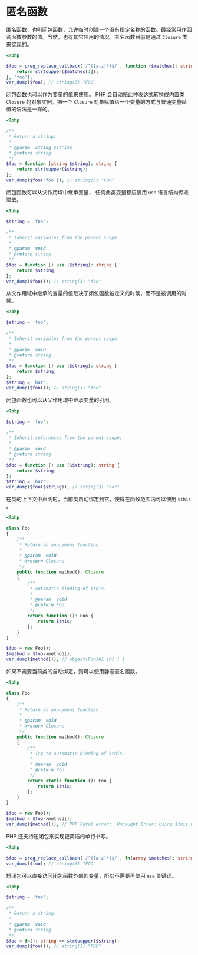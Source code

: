 # 匿名函数

匿名函数，也叫闭包函数，允许临时创建一个没有指定名称的函数。最经常用作回调函数参数的值。当然，也有其它应用的情况。匿名函数目前是通过 `Closure` 类来实现的。

```php
<?php

$foo = preg_replace_callback('/^([a-z]*)$/', function ($matches): string {
    return strtoupper($matches[1]);
}, 'foo');
var_dump($foo); // string(3) "FOO"

```

闭包函数也可以作为变量的值来使用。 PHP 会自动把此种表达式转换成内置类 `Closure` 的对象实例。把一个 `Closure` 对象赋值给一个变量的方式与普通变量赋值的语法是一样的。

```php
<?php

/**
 * Return a string.
 *
 * @param  string $string
 * @return string
 */
$foo = function (string $string): string {
    return strtoupper($string);
};
var_dump($foo('foo')); // string(3) "FOO"

```

闭包函数可以从父作用域中继承变量， 任何此类变量都应该用 `use` 语言结构传递进去。

```php
<?php

$string = 'foo';

/**
 * Inherit variables from the parent scope.
 *
 * @param  void
 * @return string
 */
$foo = function () use ($string): string {
    return $string;
};
var_dump($foo()); // string(3) "foo"

```

从父作用域中继承的变量的值取决于闭包函数被定义的时候，而不是被调用的时候。

```php
<?php

$string = 'foo';

/**
 * Inherit variables from the parent scope.
 *
 * @param  void
 * @return string
 */
$foo = function () use ($string): string {
    return $string;
};
$string = 'bar';
var_dump($foo()); // string(3) "foo"

```

闭包函数也可以从父作用域中继承变量的引用。

```php
<?php

$string = 'foo';

/**
 * Inherit references from the parent scope.
 *
 * @param  void
 * @return string
 */
$foo = function () use (&$string): string {
    return $string;
};
$string = 'bar';
var_dump($foo($string)); // string(3) "bar"

```

在类的上下文中声明时，当前类自动绑定到它，使得在函数范围内可以使用 `$this` 。

```php
<?php

class Foo
{
    /**
     * Return an anonymous function.
     *
     * @param  void
     * @return Closure
     */
    public function method(): Closure
    {
        /**
         * Automatic binding of $this.
         *
         * @param  void
         * @return Foo
         */
        return function (): Foo {
            return $this;
        };
    }
}

$foo = new Foo();
$method = $foo->method();
var_dump($method()); // object(Foo)#1 (0) { }

```

如果不需要当前类的自动绑定，则可以使用静态匿名函数。

```php
<?php

class Foo
{
    /**
     * Return an anonymous function.
     *
     * @param  void
     * @return Closure
     */
    public function method(): Closure
    {
        /**
         * Try to automatic binding of $this.
         *
         * @param  void
         * @return Foo
         */
        return static function (): Foo {
            return $this;
        };
    }
}

$foo = new Foo();
$method = $foo->method();
var_dump($method()); // PHP Fatal error:  Uncaught Error: Using $this when not in object context.

```

PHP 还支持短闭包来实现更简洁的单行书写。

```php
<?php

$foo = preg_replace_callback('/^([a-z]*)$/', fn(array $matches): string => strtoupper($matches[1]), 'foo');
var_dump($foo); // string(3) "FOO"

```

短闭包可以直接访问闭包函数外部的变量，所以不需要再使用 `use` 关键词。

```php
<?php

$string = 'foo';

/**
 * Return a string.
 *
 * @param  void
 * @return string
 */
$foo = fn(): string => strtoupper($string);
var_dump($foo()); // string(3) "FOO"

```

